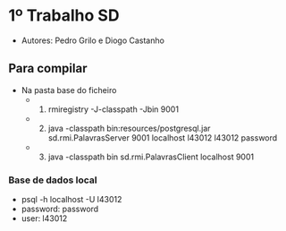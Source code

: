 # 1º Trabalho SD

- Autores: Pedro Grilo e Diogo Castanho

## Para compilar
- Na pasta base do ficheiro
  - 1. rmiregistry -J-classpath -Jbin 9001
  - 2. java -classpath bin:resources/postgresql.jar sd.rmi.PalavrasServer 9001 localhost l43012 l43012 password
  - 3. java -classpath bin sd.rmi.PalavrasClient localhost 9001
 
 ### Base de dados local
 - psql -h localhost -U l43012
 - password: password
 - user: l43012

